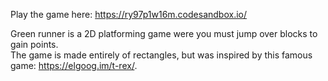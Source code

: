 Play the game here: https://ry97p1w16m.codesandbox.io/

Green runner is a 2D platforming game were you must jump over blocks to gain points.  
The game is made entirely of rectangles, but was inspired by this famous game: https://elgoog.im/t-rex/.
